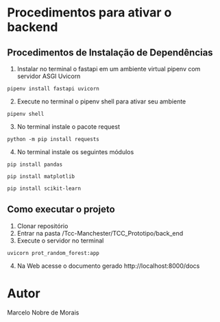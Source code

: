 # Procedimentos para ativar o backend

## Procedimentos de Instalação de Dependências


1. Instalar no terminal o fastapi em um ambiente virtual pipenv com servidor ASGI Uvicorn
```
pipenv install fastapi uvicorn
```

2. Execute no terminal o pipenv shell para ativar seu ambiente
```
pipenv shell
```

3. No terminal instale o pacote request
```
python -m pip install requests
```

4. No terminal instale os seguintes módulos
```
pip install pandas

pip install matplotlib

pip install scikit-learn
```


## Como executar o projeto

1. Clonar repositório
2. Entrar na pasta /Tcc-Manchester/TCC_Prototipo/back_end
3. Execute o servidor no terminal
```
uvicorn prot_random_forest:app
```
4. Na Web acesse o documento gerado http://localhost:8000/docs

# Autor

Marcelo Nobre de Morais
